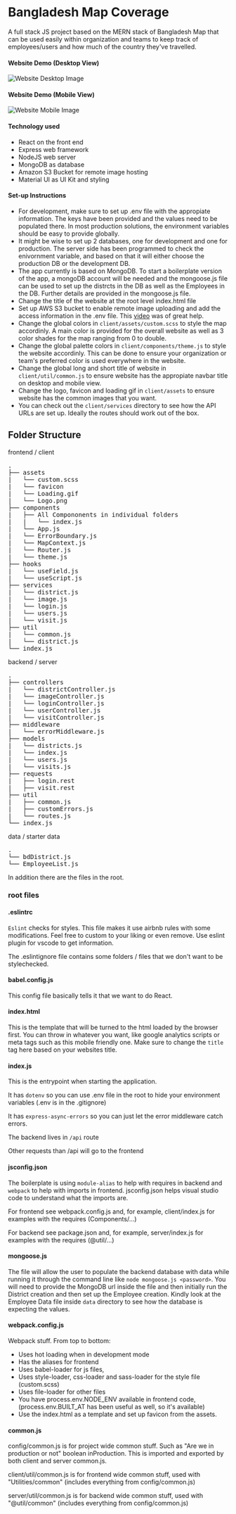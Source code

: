 # Bangladesh Map Coverage

A full stack JS project based on the MERN stack of Bangladesh Map that can be used easily within organization and teams to keep track of employees/users and how much of the country they've travelled.

#### Website Demo (Desktop View)

![Website Desktop Image](https://i.imgur.com/27bPILg.png)

#### Website Demo (Mobile View)

![Website Mobile Image](https://i.imgur.com/I9B7YJ4.png)

#### Technology used

-   React on the front end
-   Express web framework
-   NodeJS web server
-   MongoDB as database
-   Amazon S3 Bucket for remote image hosting
-   Material UI as UI Kit and styling

#### Set-up Instructions

-   For development, make sure to set up .env file with the appropiate information. The keys have been provided and the values need to be populated there. In most production solutions, the environment variables should be easy to provide globally.
-   It might be wise to set up 2 databases, one for development and one for production. The server side has been programmed to check the enivornment variable, and based on that it will either choose the production DB or the development DB.
-   The app currently is based on MongoDB. To start a boilerplate version of the app, a mongoDB account will be needed and the mongoose.js file can be used to set up the distrcts in the DB as well as the Employees in the DB. Further details are provided in the mongoose.js file.
-   Change the title of the website at the root level index.html file
-   Set up AWS S3 bucket to enable remote image uploading and add the access information in the .env file. This [video](https://www.youtube.com/watch?v=yGYeYJpRWPM) was of great help.
-   Change the global colors in `client/assets/custom.scss` to style the map accordinly. A main color is provided for the overall website as well as 3 color shades for the map ranging from 0 to double.
-   Change the global palette colors in `client/components/theme.js` to style the website accordinly. This can be done to ensure your organization or team's preferred color is used everywhere in the website.
-   Change the global long and short title of website in `client/util/common.js` to ensure website has the appropiate navbar title on desktop and mobile view.
-   Change the logo, favicon and loading gif in `client/assets` to ensure website has the common images that you want.
-   You can check out the `client/services` directory to see how the API URLs are set up. Ideally the routes should work out of the box.

## Folder Structure

frontend / client

<pre>
.
├── assets
|   └── custom.scss
|   └── favicon
|   └── Loading.gif
|   └── Logo.png
├── components
|   ├── All Compononents in individual folders
|   |   └── index.js
|   └── App.js
|   └── ErrorBoundary.js
|   └── MapContext.js
|   └── Router.js
|   └── theme.js
├── hooks
|   └── useField.js
|   └── useScript.js
├── services
|   └── district.js
|   └── image.js
|   └── login.js
|   └── users.js
|   └── visit.js
├── util
|   └── common.js
|   └── district.js
└── index.js
</pre>

backend / server

<pre>
.
├── controllers
|   └── districtController.js
|   └── imageController.js
|   └── loginController.js
|   └── userController.js
|   └── visitController.js
├── middleware
|   └── errorMiddleware.js
├── models
|   └── districts.js
|   └── index.js
|   └── users.js
|   └── visits.js
├── requests
|   ├── login.rest
|   ├── visit.rest
├── util
|   ├── common.js
|   ├── customErrors.js
|   └── routes.js
└── index.js
</pre>

data / starter data

<pre>
.
└── bdDistrict.js
└── EmployeeList.js
</pre>

In addition there are the files in the root.

### root files

#### .eslintrc

`Eslint` checks for styles. This file makes it use airbnb rules with some modifications. Feel free to custom to your liking or even remove. Use eslint plugin for vscode to get information.

The .eslintignore file contains some folders / files that we don't want to be stylechecked.

#### babel.config.js

This config file basically tells it that we want to do React.

#### index.html

This is the template that will be turned to the html loaded by the browser first. You can throw in whatever you want, like google analytics scripts or meta tags such as this mobile friendly one. Make sure to change the `title` tag here based on your websites title.

#### index.js

This is the entrypoint when starting the application.

It has `dotenv` so you can use .env file in the root to hide your environment variables (.env is in the .gitignore)

It has `express-async-errors` so you can just let the error middleware catch errors.

The backend lives in `/api` route

Other requests than /api will go to the frontend

#### jsconfig.json

The boilerplate is using `module-alias` to help with requires in backend and `webpack` to help with imports in frontend. jsconfig.json helps visual studio code to understand what the imports are.

For frontend see webpack.config.js and, for example, client/index.js for examples with the requires (Components/...)

For backend see package.json and, for example, server/index.js for examples with the requires (@util/...)

#### mongoose.js

The file will allow the user to populate the backend database with data while running it through the command line like `node mongoose.js <password>`. You will need to provide the MongoDB url inside the file and then initially run the District creation and then set up the Employee creation. Kindly look at the Employee Data file inside `data` directory to see how the database is expecting the values.

#### webpack.config.js

Webpack stuff.
From top to bottom:

-   Uses hot loading when in development mode
-   Has the aliases for frontend
-   Uses babel-loader for js files,
-   Uses style-loader, css-loader and sass-loader for the style file (custom.scss)
-   Uses file-loader for other files
-   You have process.env.NODE_ENV available in frontend code, (process.env.BUILT_AT has been useful as well, so it's available)
-   Use the index.html as a template and set up favicon from the assets.

#### common.js

config/common.js is for project wide common stuff. Such as "Are we in production or not" boolean inProduction. This is imported and exported by both client and server common.js.

client/util/common.js is for frontend wide common stuff, used with "Utilities/common" (includes everything from config/common.js)

server/util/common.js is for backend wide common stuff, used with "@util/common" (includes everything from config/common.js)

